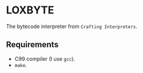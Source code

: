 # LOXBYTE
The bytecode interpreter from `Crafting Interpreters`. 


## Requirements
- C99 compiler (I use `gcc`).
- `make`.
